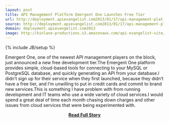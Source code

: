 ```yaml
---
layout: post
title: API Management Platform Emergent One Launches Free Tier
url: http://deployment.apievangelist.com2013/01/17/api-management-platform-emergent-one-launches-free-tier/
source: http://deployment.apievangelist.com2013/01/17/api-management-platform-emergent-one-launches-free-tier/
domain: deployment.apievangelist.com2013
image: http://kinlane-productions.s3.amazonaws.com/api-evangelist-site/blog/emergent-one-logo.png
---
```

{% include JB/setup %}<p>Emergent One, one of the newest API management players on the block, just announced a new free development tier.The Emergent One platform provides simple, cloud-based tools for connecting to your MySQL or PostgreSQL database, and quickly generating an API from your database.I didn’t sign up for their service when they first launched, because they didn’t have a free tier, and I’m unwilling to put in credit cards and commit to brand new services.This is something I have problem with from running development and IT teams who use a wide variety of cloud services.I would spend a great deal of time each month chasing down charges and other issues from cloud services that were being experimented with.</p>
<center><p><a href="http://deployment.apievangelist.com2013/01/17/api-management-platform-emergent-one-launches-free-tier/" style='padding:25px; font-sze:18px; font-weight: bold;'>Read Full Story</a></p></center>
